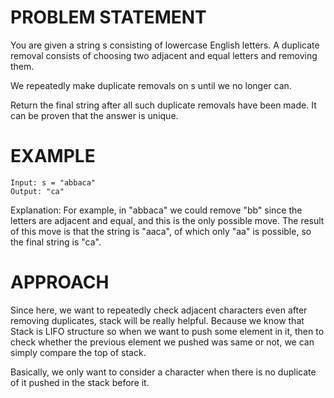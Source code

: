 # PROBLEM STATEMENT

You are given a string s consisting of lowercase English letters. A duplicate removal consists of choosing two adjacent and equal letters and removing them.

We repeatedly make duplicate removals on s until we no longer can.

Return the final string after all such duplicate removals have been made. It can be proven that the answer is unique.

# EXAMPLE

    Input: s = "abbaca"
    Output: "ca"

Explanation: 
For example, in "abbaca" we could remove "bb" since the letters are adjacent and equal, and this is the only possible move.  The result of this move is that the string is "aaca", of which only "aa" is possible, so the final string is "ca".

# APPROACH

Since here, we want to repeatedly check adjacent characters even after removing duplicates, stack will be really helpful. Because we know that Stack is LIFO structure so when we want to push some element in it, then to check whether the previous element we pushed was same or not, we can simply compare the top of stack.

Basically, we only want to consider a character when there is no duplicate of it pushed in the stack before it.